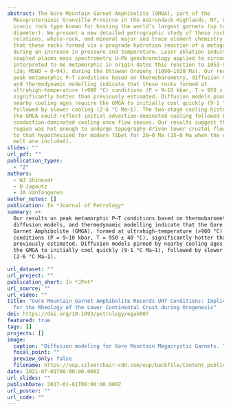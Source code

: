 ```yaml
---
abstract: The Gore Mountain Garnet Amphibolite (GMGA), part of the
  Mesoproterozoic Grenville Province in the Adirondack Highlands, NY, USA, is an
  iconic rock type known for hosting the world’s largest garnets (up to 1 m
  diameter). We present a new detailed petrographic study of these rocks. Field
  relations, whole-rock, and mineral major and trace element chemistry suggest
  that these rocks formed via a prograde hydration reaction of a metagabbro
  during an increase in pressure and temperature. Laser ablation inductively
  coupled plasma mass spectrometry U–Pb geochronology applied to zircon
  interpreted to be metamorphic in origin dates this reaction to 1053·9 ± 5·4 Ma
  (2σ; MSWD = 0·94), during the Ottawan Orogeny (1090–1020 Ma). Our results on
  peak metamorphic P–T conditions based on thermobarometry, diffusion models,
  and thermodynamic modelling indicate that these rocks formed at
  ultrahigh-temperature (>900 °C) conditions (P = 9–10 kbar, T = 950 ± 40 °C),
  significantly hotter than previously estimated. Diffusion models pinned by
  nearby cooling ages require the GMGA to initially cool quickly (9·1 °C Ma–1),
  followed by slower cooling (2·6 °C Ma–1). The two-stage cooling history for
  the GMGA could reflect initial advection-dominated cooling followed by
  conduction-dominated cooling once flow ceases. Our results suggest that the
  region was hot enough to undergo topography-driven lower crustal flow similar
  to that hypothesized for modern Tibet for 20–0 Ma (25–0 Ma when the effects of
  melt are included).
slides: ""
url_pdf: ""
publication_types:
  - "2"
authors:
  - WJ Shinevar
  - O Jagoutz
  - JA VanTongeren
author_notes: []
publication: In *Journal of Petrology*
summary: >+
  Our results on peak metamorphic P–T conditions based on thermobarometry,
  diffusion models, and thermodynamic modelling indicate that the Gore Mountain
  Garnet Amphibolite (GMGA), formed at ultrahigh-temperature (>900 °C)
  conditions (P = 9–10 kbar, T = 950 ± 40 °C), significantly hotter than
  previously estimated. Diffusion models pinned by nearby cooling ages require
  the GMGA to initially cool quickly (9·1 °C Ma–1), followed by slower cooling
  (2·6 °C Ma–1). 

url_dataset: ""
url_project: ""
publication_short: In *JPet*
url_source: ""
url_video: ""
title: "Gore Mountain Garnet Amphibolite Records UHT Conditions: Implications
  for the Rheology of the Lower Continental Crust during Orogenesis"
doi: https://doi.org/10.1093/petrology/egab007
featured: true
tags: []
projects: []
image:
  caption: "Diffusion modeling for Gore Mountain Megacrystic Garnets. "
  focal_point: ""
  preview_only: false
  filename: https://oup.silverchair-cdn.com/oup/backfile/Content_public/Journal/petrology/62/4/10.1093_petrology_egab007/5/m_egab007f17.jpeg?Expires=1650004586&Signature=CRav5V9SqGFqcHJGa6ZflPoneZC5~B6fJuFMeUIM9hDIVGcUQZmobj8thn9dJ-my00PFbNDqUPIQ9QYz3CEOco6vDh1O3eNmPsICStppteY6h5JgUjilNQMXJilfmKHX~55JvTTfZBWeDQ5H1yx5A5qIGG4KpZXxzUU1AlLAqPpQb55fEWc9zjHjyr4bzkz7eRtZPbqvWVObUsxRVp0zYHGPMoCWvJYsvAVzxguy7LLMivuEy0OqHQ5oAebaw9Bx13qvjj9Rj5~0bdeZmfeNREpcDH57W31B56J56o7U27NnIWr5KG1yNIRTcqGr0QGSyYoWmzw5-JzkT~QVGwwiEA__&Key-Pair-Id=APKAIE5G5CRDK6RD3PGA
date: 2021-07-01T00:00:00.000Z
url_slides: ""
publishDate: 2017-01-01T00:00:00.000Z
url_poster: ""
url_code: ""
---
```

